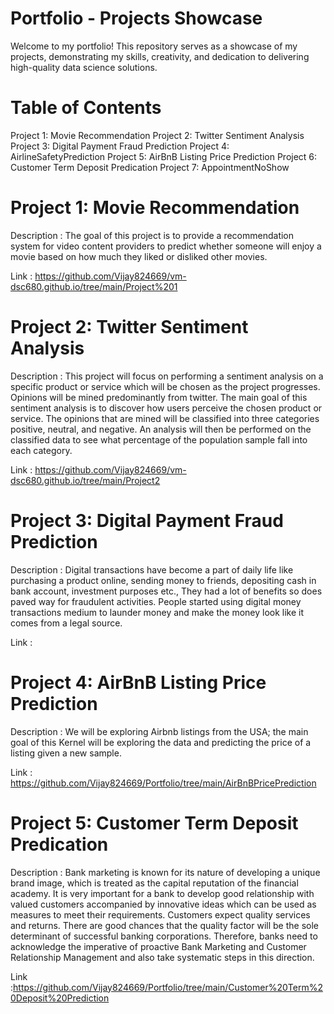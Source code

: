 # Portfolio - Projects Showcase

Welcome to my portfolio! This repository serves as a showcase of my projects, demonstrating my skills, creativity, and dedication to delivering high-quality data science solutions.

# Table of Contents  
Project 1: Movie Recommendation
Project 2: Twitter Sentiment Analysis
Project 3: Digital Payment Fraud Prediction 
Project 4: AirlineSafetyPrediction
Project 5: AirBnB Listing Price Prediction
Project 6: Customer Term Deposit Predication
Project 7: AppointmentNoShow

# Project 1: Movie Recommendation
Description : The goal of this project is to provide a recommendation system for video content providers to predict whether someone will enjoy a movie based on how much they liked or disliked other movies.

Link : https://github.com/Vijay824669/vm-dsc680.github.io/tree/main/Project%201

# Project 2: Twitter Sentiment Analysis
Description : This project will focus on performing a sentiment analysis on a specific product or service which will be chosen as the project progresses. Opinions will be mined predominantly from twitter. The main goal of this sentiment analysis is to discover how users perceive the chosen product or service. The opinions that are mined will be classified into three categories positive, neutral, and negative. An analysis will then be performed on the classified data to see what percentage of the population sample fall into each category.

Link : https://github.com/Vijay824669/vm-dsc680.github.io/tree/main/Project2

# Project 3: Digital Payment Fraud Prediction
Description : Digital transactions have become a part of daily life like purchasing a product online, sending money to friends, depositing cash in bank account, investment purposes etc., They had a lot of benefits so does paved way for fraudulent activities. People started using digital money transactions medium to launder money and make the money look like it comes from a legal source.

Link : 

# Project 4: AirBnB Listing Price Prediction
Description : We will be exploring Airbnb listings from the USA; the main goal of this Kernel will be exploring the data and predicting the price of a listing given a new sample.

Link : https://github.com/Vijay824669/Portfolio/tree/main/AirBnBPricePrediction

# Project 5: Customer Term Deposit Predication
Description : Bank marketing is known for its nature of developing a unique brand image, which is treated as the capital reputation of the financial academy. It is very important for a bank to develop good relationship with valued customers accompanied by innovative ideas which can be used as measures to meet their requirements.
Customers expect quality services and returns. There are good chances that the quality factor will be the sole determinant of successful banking corporations. Therefore, banks need to acknowledge the imperative of proactive Bank Marketing and Customer Relationship Management and also take systematic steps in this direction.

Link :https://github.com/Vijay824669/Portfolio/tree/main/Customer%20Term%20Deposit%20Prediction


